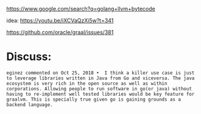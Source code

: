 https://www.google.com/search?q=golang+llvm+bytecode

idea: https://youtu.be/iXCVaQzXi5w?t=341

https://github.com/oracle/graal/issues/381

# Discuss:
``eginez commented on Oct 25, 2018 • 
I think a killer use case is just to leverage libraries written in Java from Go and viceversa. The java ecosystem is very rich in the open source as well as within corporations. Allowing people to run software in go(or java) without having to re-implement well tested libraries would be key feature for graalvm. This is specially true given go is gaining grounds as a backend language.``
